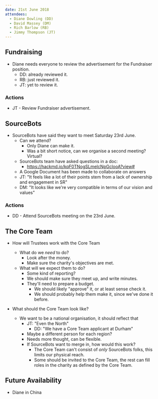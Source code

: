 ```yaml
---
date: 21st June 2018
attendees:
  - Diane Dowling (DD)
  - David Massey (DM)
  - Rich Barlow (RB)
  - Jimmy Thompson (JT)
---
```


## Fundraising

- Diane needs everyone to review the advertisement for the Fundraiser position.
  - DD: already reviewed it.
  - RB: just reviewed it.
  - JT: yet to review it.

### Actions

- JT - Review Fundraiser advertisement.

## SourceBots

- SourceBots have said they want to meet Saturday 23rd June.
  - Can we attend?
    - Only Diane can make it.
    - Was a bit short notice, can we organise a second meeting? Virtual?
  - SourceBots team have asked questions in a doc:
    - https://hackmd.io/kqF0TNogSLmeIcNpGclooA?view#
  - A Google Document has been made to collaborate on answers
  - JT: "It feels like a lot of their points stem from a lack of ownership and
     engagement in SR"
  - DM: "It looks like we're very compatible in terms of our vision and values"

### Actions

- DD - Attend SourceBots meeting on the 23rd June.

## The Core Team

- How will Trustees work with the Core Team
  - What do we _need_ to do?
    - Look after the money.
    - Make sure the charity's objectives are met.
  - What will we expect them to do?
    - Some kind of reporting?
    - We should make sure they meet up, and write minutes.
    - They'll need to prepare a budget.
      - We should likely "approve" it, or at least sense check it.
      - We should probably help them make it, since we've done it before.

- What should the Core Team look like?
  - We want to be a national organisation, it should reflect that
    - JT: "Even the North"
      - DD: "We have a Core Team applicant at Durham"
    - Maybe a different person for each region?
    - Needs more thought, can be flexible.
    - If SourceBots want to merge in, how would this work?
      - The Core Team can't consist of _only_ SourceBots folks, this limits our
        physical reach.
      - Some should be invited to the Core Team, the rest can fill roles in the
        charity as defined by the Core Team.

## Future Availability

- Diane in China
